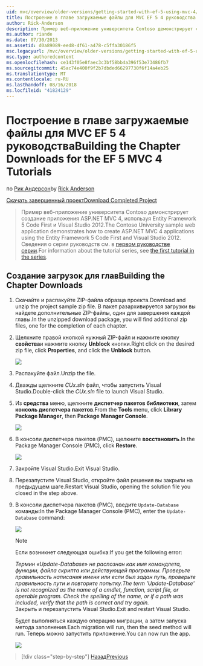 ```yaml
---
uid: mvc/overview/older-versions/getting-started-with-ef-5-using-mvc-4/building-the-ef5-mvc4-chapter-downloads
title: Построение в главе загружаемые файлы для MVC EF 5 4 руководства | Документация Майкрософт
author: Rick-Anderson
description: Пример веб-приложение университета Contoso демонстрирует создание приложения ASP.NET MVC 4, с помощью Entity Framework 5 Code First и Visual Studio...
ms.author: riande
ms.date: 07/30/2013
ms.assetid: d0a89089-eed8-4f61-a478-c5ffa30186f5
msc.legacyurl: /mvc/overview/older-versions/getting-started-with-ef-5-using-mvc-4/building-the-ef5-mvc4-chapter-downloads
msc.type: authoredcontent
ms.openlocfilehash: ce143f05e8faec3c3bf58bb4a396f53e73486fb7
ms.sourcegitcommit: 45ac74e400f9f2b7dbded66297730f6f14a4eb25
ms.translationtype: MT
ms.contentlocale: ru-RU
ms.lasthandoff: 08/16/2018
ms.locfileid: "41824129"
---
```

<a name="building-the-chapter-downloads-for-the-ef-5-mvc-4-tutorials"></a><span data-ttu-id="605da-103">Построение в главе загружаемые файлы для MVC EF 5 4 руководства</span><span class="sxs-lookup"><span data-stu-id="605da-103">Building the Chapter Downloads for the EF 5 MVC 4 Tutorials</span></span>
====================
<span data-ttu-id="605da-104">по [Рик Андерсон](https://github.com/Rick-Anderson)</span><span class="sxs-lookup"><span data-stu-id="605da-104">by [Rick Anderson](https://github.com/Rick-Anderson)</span></span>

[<span data-ttu-id="605da-105">Скачать завершенный проект</span><span class="sxs-lookup"><span data-stu-id="605da-105">Download Completed Project</span></span>](http://code.msdn.microsoft.com/Getting-Started-with-dd0e2ed8)

> <span data-ttu-id="605da-106">Пример веб-приложение университета Contoso демонстрирует создание приложения ASP.NET MVC 4, используя Entity Framework 5 Code First и Visual Studio 2012.</span><span class="sxs-lookup"><span data-stu-id="605da-106">The Contoso University sample web application demonstrates how to create ASP.NET MVC 4 applications using the Entity Framework 5 Code First and Visual Studio 2012.</span></span> <span data-ttu-id="605da-107">Сведения о серии руководств см. в [первом руководстве серии](creating-an-entity-framework-data-model-for-an-asp-net-mvc-application.md).</span><span class="sxs-lookup"><span data-stu-id="605da-107">For information about the tutorial series, see [the first tutorial in the series](creating-an-entity-framework-data-model-for-an-asp-net-mvc-application.md).</span></span>


## <a name="building-the-chapter-downloads"></a><span data-ttu-id="605da-108">Создание загрузок для глав</span><span class="sxs-lookup"><span data-stu-id="605da-108">Building the Chapter Downloads</span></span>

1. <span data-ttu-id="605da-109">Скачайте и распакуйте ZIP-файла образца проекта.</span><span class="sxs-lookup"><span data-stu-id="605da-109">Download and unzip the  project sample zip file.</span></span> <span data-ttu-id="605da-110">В пакет разархивируется загрузки вы найдете дополнительные ZIP-файлы, один для завершения каждой главы.</span><span class="sxs-lookup"><span data-stu-id="605da-110">In the unzipped download package, you will find additional zip files, one for the completion of each chapter.</span></span>
2. <span data-ttu-id="605da-111">Щелкните правой кнопкой нужный ZIP-файл и нажмите кнопку **свойства**и нажмите кнопку **Unblock** кнопки.</span><span class="sxs-lookup"><span data-stu-id="605da-111">Right click on the desired zip file, click **Properties**, and click the **Unblock** button.</span></span>  
  
    ![](building-the-ef5-mvc4-chapter-downloads/_static/image1.png)
3. <span data-ttu-id="605da-112">Распакуйте файл.</span><span class="sxs-lookup"><span data-stu-id="605da-112">Unzip the file.</span></span>
4. <span data-ttu-id="605da-113">Дважды щелкните *CUx.sln* файл, чтобы запустить Visual Studio.</span><span class="sxs-lookup"><span data-stu-id="605da-113">Double-click the *CUx.sln* file to launch Visual Studio.</span></span>
5. <span data-ttu-id="605da-114">Из **средства** меню, щелкните **диспетчер пакетов библиотеки**, затем **консоль диспетчера пакетов**.</span><span class="sxs-lookup"><span data-stu-id="605da-114">From the **Tools** menu, click **Library Package Manager**, then **Package Manager Console**.</span></span>  
  
    ![](building-the-ef5-mvc4-chapter-downloads/_static/image2.png)
6. <span data-ttu-id="605da-115">В консоли диспетчера пакетов (PMC), щелкните **восстановить**.</span><span class="sxs-lookup"><span data-stu-id="605da-115">In the Package Manager Console (PMC), click **Restore**.</span></span>  
  
    ![](building-the-ef5-mvc4-chapter-downloads/_static/image3.png)
7. <span data-ttu-id="605da-116">Закройте Visual Studio.</span><span class="sxs-lookup"><span data-stu-id="605da-116">Exit Visual Studio.</span></span>
8. <span data-ttu-id="605da-117">Перезапустите Visual Studio, откройте файл решения вы закрыли на предыдущем шаге.</span><span class="sxs-lookup"><span data-stu-id="605da-117">Restart Visual Studio, opening the solution file you closed in the step above.</span></span>
9. <span data-ttu-id="605da-118">В консоли диспетчера пакетов (PMC), введите `Update-Database` команды:</span><span class="sxs-lookup"><span data-stu-id="605da-118">In the Package Manager Console (PMC), enter the `Update-Database` command:</span></span>  
  
    ![](building-the-ef5-mvc4-chapter-downloads/_static/image4.png)  

    > [!NOTE]
    > <span data-ttu-id="605da-119">Если возникнет следующая ошибка:</span><span class="sxs-lookup"><span data-stu-id="605da-119">If you get the following error:</span></span>  
    >   
    >  <span data-ttu-id="605da-120">*Термин «Update-Database» не распознан как имя командлета, функции, файла скрипта или действующей программы. Проверьте правильность написания имени или если был задан путь, проверьте правильность пути и повторите попытку.*</span><span class="sxs-lookup"><span data-stu-id="605da-120">*The term 'Update-Database' is not recognized as the name of a cmdlet, function, script file, or operable program. Check the spelling of the name, or if a path was included, verify that the path is correct and try again.*</span></span>  
    > <span data-ttu-id="605da-121">Закрыть и перезапустить Visual Studio.</span><span class="sxs-lookup"><span data-stu-id="605da-121">Exit and restart Visual Studio.</span></span>

    <span data-ttu-id="605da-122">Будет выполняться каждую операцию миграции, а затем запуска метода заполнения.</span><span class="sxs-lookup"><span data-stu-id="605da-122">Each migration will run, then the seed method will run.</span></span> <span data-ttu-id="605da-123">Теперь можно запустить приложение.</span><span class="sxs-lookup"><span data-stu-id="605da-123">You can now run the app.</span></span>

    ![](building-the-ef5-mvc4-chapter-downloads/_static/image5.png)

> [!div class="step-by-step"]
> [<span data-ttu-id="605da-124">Назад</span><span class="sxs-lookup"><span data-stu-id="605da-124">Previous</span></span>](advanced-entity-framework-scenarios-for-an-mvc-web-application.md)
